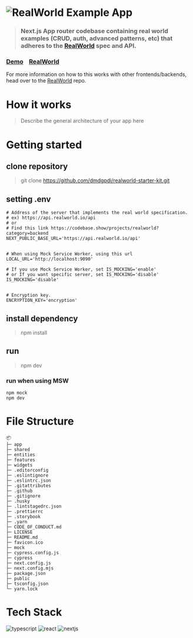 # ![RealWorld Example App](logo.png)

> ### Next.js App router codebase containing real world examples (CRUD, auth, advanced patterns, etc) that adheres to the [RealWorld](https://github.com/gothinkster/realworld) spec and API.

### [Demo](https://demo.realworld.io/)&nbsp;&nbsp;&nbsp;&nbsp;[RealWorld](https://github.com/gothinkster/realworld)

For more information on how to this works with other frontends/backends, head over to the [RealWorld](https://github.com/gothinkster/realworld) repo.

# How it works

> Describe the general architecture of your app here

# Getting started

## clone repository

> git clone https://github.com/dmdgpdi/realworld-starter-kit.git

## setting .env

```
# Address of the server that implements the real world specification.
# ex) https://api.realworld.io/api
# or
# Find this link https://codebase.show/projects/realworld?category=backend
NEXT_PUBLIC_BASE_URL='https://api.realworld.io/api'


# When using Mock Service Worker, using this url
LOCAL_URL='http://localhost:9090'

# If you use Mock Service Worker, set IS_MOCKING='enable'
# or If you want specific server, set IS_MOCKING='disable'
IS_MOCKING='disable'


# Encryption key.
ENCRYPTION_KEY='encryption'
```

## install dependency

> npm install

## run

> npm dev

### run when using MSW

```
npm mock
npm dev
```

# File Structure

```
📦
├─ app
├─ shared
├─ entities
├─ features
├─ widgets
├─ .editorconfig
├─ .eslintignore
├─ .eslintrc.json
├─ .gitattributes
├─ .github
├─ .gitignore
├─ .husky
├─ .lintstagedrc.json
├─ .prettierrc
├─ .storybook
├─ .yarn
├─ CODE_OF_CONDUCT.md
├─ LICENSE
├─ README.md
├─ favicon.ico
├─ mock
├─ cypress.config.js
├─ cypress
├─ next.config.js
├─ next.config.mjs
├─ package.json
├─ public
├─ tsconfig.json
└─ yarn.lock
```

# Tech Stack

<img alt="typescript" src ="https://img.shields.io/badge/typescript-3178C6.svg?&style=flat-square&logo=typescript&logoColor=white"/>
<img alt="react" src ="https://img.shields.io/badge/react-61DAFB.svg?&style=flat-square&logo=react&logoColor=white"/>
<img alt="nextjs" src ="https://img.shields.io/badge/nextjs-000000.svg?&style=flat-square&logo=nextdotjs&logoColor=white"/>
